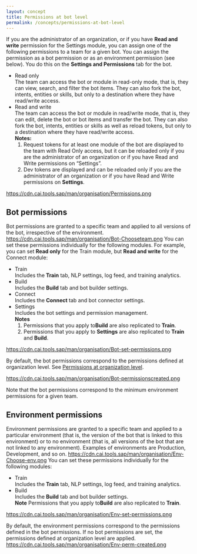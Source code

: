```yaml
---
layout: concept
title: Permissions at bot level
permalink: /concepts/permissions-at-bot-level
---
```


If you are the administrator of an organization, or if you have **Read and write** permission for the Settings module, you can assign one of the following permissions to a team for a given bot. You can assign the permission as a bot permission or as an environment permission (see below). You do this on the **Settings and Permissions** tab for the bot.

- Read only  
  The team can access the bot or module in read-only mode, that is, they can view, search, and filter the bot items. They can also fork the bot, intents, entities or skills, but only to a destination where they have read/write access.  
- Read and write  
  The team can access the bot or module in read/write mode, that is, they can edit, delete the bot or bot items and transfer the bot. They can also fork the bot, intents, entities or skills as well as reload tokens, but only to a destination where they have read/write access.  
**Notes:**
	1.	Request tokens for at least one module of the bot are displayed to the team with Read Only access, but it can be reloaded only if you are the administrator of an organization or if you have Read and Write permissions on “Settings”.
	2.	Dev tokens are displayed and can be reloaded only if you are the administrator of an organization or if you have Read and Write permissions on **Settings**.
 
 https://cdn.cai.tools.sap/man/organisation/Permissions.png

## Bot permissions
Bot permissions are granted to a specific team and applied to all versions of the bot, irrespective of the environment.
https://cdn.cai.tools.sap/man/organisation/Bot-Chooseteam.png
You can set these permissions individually for the following modules. For example, you can set **Read only** for the Train module, but **Read and write** for the Connect module:

- Train  
  Includes the **Train** tab, NLP settings, log feed, and training analytics.  
- Build  
  Includes the **Build** tab and bot builder settings.  
- Connect  
  Includes the **Connect** tab and bot connector settings.  
- Settings  
  Includes the bot settings and permission management.  
**Notes**
	1.	Permissions that you apply to**Build** are also replicated to **Train**.
	2.	Permissions that you apply to **Settings** are also replicated to **Train** and **Build**.  

https://cdn.cai.tools.sap/man/organisation/Bot-set-permissions.png

By default, the bot permissions correspond to the permissions defined at organization level. See [Permissions at organization level](https://cai.tools.sap/docs/concepts/permissions-at-organization-level).

https://cdn.cai.tools.sap/man/organisation/Bot-permissionscreated.png

Note that the bot permissions correspond to the minimum environment permissions for a given team.

## Environment permissions

Environment permissions are granted to a specific team and applied to a particular environment (that is, the version of the bot that is linked to this environment) or to no environment (that is, all versions of the bot that are not linked to any environment). Examples of environments are Production, Development, and so on.
https://cdn.cai.tools.sap/man/organisation/Env-Choose-env.png
You can set these permissions individually for the following modules:

- Train  
  Includes the **Train** tab, NLP settings, log feed, and training analytics.  
- Build  
  Includes the **Build** tab and bot builder settings.  
  **Note**	Permissions that you apply to**Build** are also replicated to **Train**.

https://cdn.cai.tools.sap/man/organisation/Env-set-permissions.png

By default, the environment permissions correspond to the permissions defined in the bot permissions. If no bot permissions are set, the permissions defined at organization level are applied.
https://cdn.cai.tools.sap/man/organisation/Env-perm-created.png

